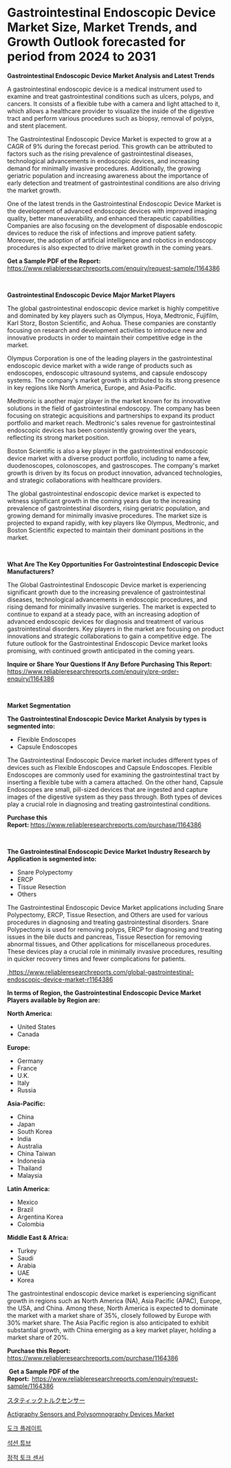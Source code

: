 <p><h1>Gastrointestinal Endoscopic Device Market Size, Market Trends, and Growth Outlook forecasted for period from 2024 to 2031</h1></p><p><strong>Gastrointestinal Endoscopic Device Market Analysis and Latest Trends</strong></p>
<p><p>A gastrointestinal endoscopic device is a medical instrument used to examine and treat gastrointestinal conditions such as ulcers, polyps, and cancers. It consists of a flexible tube with a camera and light attached to it, which allows a healthcare provider to visualize the inside of the digestive tract and perform various procedures such as biopsy, removal of polyps, and stent placement.</p><p>The Gastrointestinal Endoscopic Device Market is expected to grow at a CAGR of 9% during the forecast period. This growth can be attributed to factors such as the rising prevalence of gastrointestinal diseases, technological advancements in endoscopic devices, and increasing demand for minimally invasive procedures. Additionally, the growing geriatric population and increasing awareness about the importance of early detection and treatment of gastrointestinal conditions are also driving the market growth.</p><p>One of the latest trends in the Gastrointestinal Endoscopic Device Market is the development of advanced endoscopic devices with improved imaging quality, better maneuverability, and enhanced therapeutic capabilities. Companies are also focusing on the development of disposable endoscopic devices to reduce the risk of infections and improve patient safety. Moreover, the adoption of artificial intelligence and robotics in endoscopy procedures is also expected to drive market growth in the coming years.</p></p>
<p><strong>Get a Sample PDF of the Report:&nbsp;</strong> <a href="https://www.reliableresearchreports.com/enquiry/request-sample/1164386">https://www.reliableresearchreports.com/enquiry/request-sample/1164386</a></p>
<p>&nbsp;</p>
<p><strong>Gastrointestinal Endoscopic Device Major Market Players</strong></p>
<p><p>The global gastrointestinal endoscopic device market is highly competitive and dominated by key players such as Olympus, Hoya, Medtronic, Fujifilm, Karl Storz, Boston Scientific, and Aohua. These companies are constantly focusing on research and development activities to introduce new and innovative products in order to maintain their competitive edge in the market.</p><p>Olympus Corporation is one of the leading players in the gastrointestinal endoscopic device market with a wide range of products such as endoscopes, endoscopic ultrasound systems, and capsule endoscopy systems. The company's market growth is attributed to its strong presence in key regions like North America, Europe, and Asia-Pacific.</p><p>Medtronic is another major player in the market known for its innovative solutions in the field of gastrointestinal endoscopy. The company has been focusing on strategic acquisitions and partnerships to expand its product portfolio and market reach. Medtronic's sales revenue for gastrointestinal endoscopic devices has been consistently growing over the years, reflecting its strong market position.</p><p>Boston Scientific is also a key player in the gastrointestinal endoscopic device market with a diverse product portfolio, including to name a few, duodenoscopes, colonoscopes, and gastroscopes. The company's market growth is driven by its focus on product innovation, advanced technologies, and strategic collaborations with healthcare providers.</p><p>The global gastrointestinal endoscopic device market is expected to witness significant growth in the coming years due to the increasing prevalence of gastrointestinal disorders, rising geriatric population, and growing demand for minimally invasive procedures. The market size is projected to expand rapidly, with key players like Olympus, Medtronic, and Boston Scientific expected to maintain their dominant positions in the market.</p></p>
<p>&nbsp;</p>
<p><strong>What Are The Key Opportunities For Gastrointestinal Endoscopic Device Manufacturers?</strong></p>
<p><p>The Global Gastrointestinal Endoscopic Device market is experiencing significant growth due to the increasing prevalence of gastrointestinal diseases, technological advancements in endoscopic procedures, and rising demand for minimally invasive surgeries. The market is expected to continue to expand at a steady pace, with an increasing adoption of advanced endoscopic devices for diagnosis and treatment of various gastrointestinal disorders. Key players in the market are focusing on product innovations and strategic collaborations to gain a competitive edge. The future outlook for the Gastrointestinal Endoscopic Device market looks promising, with continued growth anticipated in the coming years.</p></p>
<p><strong>Inquire or Share Your Questions If Any Before Purchasing This Report:</strong> <a href="https://www.reliableresearchreports.com/enquiry/pre-order-enquiry/1164386">https://www.reliableresearchreports.com/enquiry/pre-order-enquiry/1164386</a></p>
<p>&nbsp;</p>
<p><strong>Market Segmentation</strong></p>
<p><strong>The Gastrointestinal Endoscopic Device Market Analysis by types is segmented into:</strong></p>
<p><ul><li>Flexible Endoscopes</li><li>Capsule Endoscopes</li></ul></p>
<p><p>The Gastrointestinal Endoscopic Device market includes different types of devices such as Flexible Endoscopes and Capsule Endoscopes. Flexible Endoscopes are commonly used for examining the gastrointestinal tract by inserting a flexible tube with a camera attached. On the other hand, Capsule Endoscopes are small, pill-sized devices that are ingested and capture images of the digestive system as they pass through. Both types of devices play a crucial role in diagnosing and treating gastrointestinal conditions.</p></p>
<p><strong>Purchase this Report:&nbsp;</strong><a href="https://www.reliableresearchreports.com/purchase/1164386">https://www.reliableresearchreports.com/purchase/1164386</a></p>
<p>&nbsp;</p>
<p><strong>The Gastrointestinal Endoscopic Device Market Industry Research by Application is segmented into:</strong></p>
<p><ul><li>Snare Polypectomy</li><li>ERCP</li><li>Tissue Resection</li><li>Others</li></ul></p>
<p><p>The Gastrointestinal Endoscopic Device Market applications including Snare Polypectomy, ERCP, Tissue Resection, and Others are used for various procedures in diagnosing and treating gastrointestinal disorders. Snare Polypectomy is used for removing polyps, ERCP for diagnosing and treating issues in the bile ducts and pancreas, Tissue Resection for removing abnormal tissues, and Other applications for miscellaneous procedures. These devices play a crucial role in minimally invasive procedures, resulting in quicker recovery times and fewer complications for patients.</p></p>
<p><a href="https://www.reliableresearchreports.com/global-gastrointestinal-endoscopic-device-market-r1164386">&nbsp;https://www.reliableresearchreports.com/global-gastrointestinal-endoscopic-device-market-r1164386</a></p>
<p><strong>In terms of Region, the Gastrointestinal Endoscopic Device Market Players available by Region are:</strong></p>
<p>
    <p> <strong> North America: </strong>
        <ul>
            <li>United States</li>
            <li>Canada</li>
        </ul>
        </p> 
    <p> <strong> Europe: </strong>
        <ul>
            <li>Germany</li>
            <li>France</li>
            <li>U.K.</li>
            <li>Italy</li>
            <li>Russia</li>
        </ul>
        </p> 
    <p> <strong> Asia-Pacific: </strong>
        <ul>
            <li>China</li>
            <li>Japan</li>
            <li>South Korea</li>
            <li>India</li>
            <li>Australia</li>
            <li>China Taiwan</li>
            <li>Indonesia</li>
            <li>Thailand</li>
            <li>Malaysia</li>
        </ul>
        </p> 
    <p> <strong> Latin America: </strong>
        <ul>
            <li>Mexico</li>
            <li>Brazil</li>
            <li>Argentina Korea</li>
            <li>Colombia</li>
        </ul>
        </p> 
    <p> <strong> Middle East & Africa: </strong>
        <ul>
            <li>Turkey</li>
            <li>Saudi</li>
            <li>Arabia</li>
            <li>UAE</li>
            <li>Korea</li>
        </ul>
    </p>
    </p>
<p><p>The gastrointestinal endoscopic device market is experiencing significant growth in regions such as North America (NA), Asia Pacific (APAC), Europe, the USA, and China. Among these, North America is expected to dominate the market with a market share of 35%, closely followed by Europe with 30% market share. The Asia Pacific region is also anticipated to exhibit substantial growth, with China emerging as a key market player, holding a market share of 20%.</p></p>
<p><strong>Purchase this Report: </strong><a href="https://www.reliableresearchreports.com/purchase/1164386">https://www.reliableresearchreports.com/purchase/1164386</a></p>
<p>&nbsp;<strong>Get a Sample PDF of the Report:&nbsp;&nbsp;</strong><a href="https://www.reliableresearchreports.com/enquiry/request-sample/1164386">https://www.reliableresearchreports.com/enquiry/request-sample/1164386</a></p>
<p><strong></strong></p>
<p><p><a href="https://github.com/lababdou/Market-Research-Report-List-3/blob/main/795491751667.md">スタティックトルクセンサー</a></p><p><a href="https://github.com/NorbertYates/Market-Research-Report-List-4/blob/main/actigraphy-sensors-and-polysomnography-devices-market.md">Actigraphy Sensors and Polysomnography Devices Market</a></p><p><a href="https://medium.com/@maryamsipes/%EB%8F%84%ED%81%AC-%ED%94%8C%EB%A0%88%EC%9D%B4%ED%8A%B8-%EC%8B%9C%EC%9E%A5-%EC%8B%9C%EC%9E%A5-%EC%A0%90%EC%9C%A0%EC%9C%A8-%EC%8B%9C%EC%9E%A5-%EB%8F%99%ED%96%A5-%EB%B0%8F-%EB%AF%B8%EB%9E%98-%EC%84%B1%EC%9E%A5-%ED%83%90%EC%83%89-b457a96392d4">도크 플레이트</a></p><p><a href="https://medium.com/@joanacasper2001/%ED%9D%A1%EC%9E%85%EA%B4%80-%EC%8B%9C%EC%9E%A5-%EA%B2%BD%EC%9F%81-%EB%B6%84%EC%84%9D-%EC%8B%9C%EC%9E%A5-%EB%8F%99%ED%96%A5-%EB%B0%8F-2031%EB%85%84%EA%B9%8C%EC%A7%80%EC%9D%98-%EC%98%88%EC%B8%A1-b91dc2b05115">석션 튜브</a></p><p><a href="https://github.com/jntpkh496620/Market-Research-Report-List-2/blob/main/602227751662.md">정적 토크 센서</a></p></p>